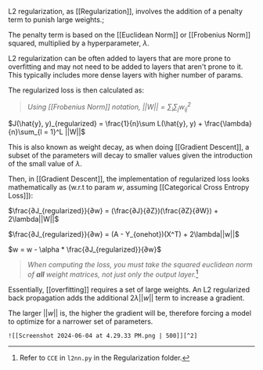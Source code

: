 L2 regularization, as [[Regularization]], involves the addition of a penalty term to punish large weights.;

The penalty term is based on the [[Euclidean Norm]] or [[Frobenius Norm]] squared, multiplied by a hyperparameter, $\lambda$.

L2 regularization can be often added to layers that are more prone to overfitting and may not need to be added to layers that aren't prone to it. This typically includes more dense layers with higher number of params.

The regularized loss is then calculated as:

> *Using [[Frobenius Norm]] notation, $||W|| = \sum_i \sum_j w_{ij}^2$*

$J(\hat{y}, y)_{regularized} = \frac{1}{n}\sum L(\hat{y}, y) + \frac{\lambda}{n}\sum_{l = 1}^L ||W||$

This is also known as weight decay, as when doing [[Gradient Descent]], a subset of the parameters will decay to smaller values given the introduction of the small value of $\lambda$.

Then, in [[Gradient Descent]], the implementation of regularized loss looks mathematically as (w.r.t to param $w$, assuming [[Categorical Cross Entropy Loss]]):

$\frac{∂J_{regularized}}{∂w} = (\frac{∂J}{∂Z})(\frac{∂Z}{∂W}) + 2\lambda||W||$

$\frac{∂J_{regularized}}{∂w} = (A - Y_{onehot})(X^T) + 2\lambda||w||$

$w = w - \alpha * \frac{∂J_{regularized}}{∂w}$

>*When computing the loss, you must take the squared euclidean norm of **all** weight matrices, not just only the output layer.*[^1]

Essentially, [[overfitting]] requires a set of large weights. An L2 regularized back propagation adds the additional $2\lambda||w||$ term to increase a gradient.

The larger $||w||$ is, the higher the gradient will be, therefore forcing a model to optimize for a narrower set of parameters.

	![[Screenshot 2024-06-04 at 4.29.33 PM.png | 500]][^2]

[^1]: Refer to `CCE` in `l2nn.py` in the Regularization folder.
[^2]: The loss will only be optimize to the 'compromise'